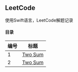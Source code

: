 ## LeetCode

使用Swift语言，LeetCode解题记录

#### 目录
编号|标题
---|---
1|[Two Sum](https://github.com/MachelleZhang/LeetCode/blob/master/1-100/1-10/1.%20Two%20Sum.md)
2|[Two Sum](/1-100/1-10/1.%20Two%20Sum.md)
